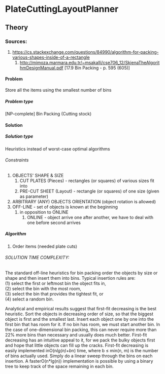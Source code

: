 # PlateCuttingLayoutPlanner

## Theory 

### Sources:
 1. https://cs.stackexchange.com/questions/84990/algorithm-for-packing-various-shapes-inside-of-a-rectangle
    1. http://mimoza.marmara.edu.tr/~msakalli/cse706_12/SkienaTheAlgorithmDesignManual.pdf [17.9 Bin Packing - p. 595 (605)]
 
#### Problem
 Store all the items using the smallest number of bins
##### Problem type
 [NP-complete] Bin Packing (Cutting stock)
 
#### Solution
##### Solution type
 Heuristics instead of worst-case optimal algorithms
 
###### Constraints
 1. OBJECTS' SHAPE & SIZE 
    1. CUT PLATES (Pieces) - rectangles (or squares) of various sizes 
    fit into 
    1. PRE-CUT SHEET (Layout) - rectangle (or squares) of one size (given as parameter)
 1. ARBITRARY (ANY) OBJECTS ORIENTATION (object rotation is allowed)
 1. OFF-LINE - set of objects is known at the beginning 
    1. in opposition to ONLINE
        1. ONLINE - object arrive one after another, we have to deal with one before second arrives

##### Algorithm
1. Order items (needed plate cuts)
 
###### SOLUTION TIME COMPLEXITY:
 
 

The standard off-line heuristics for bin packing order the objects by size or shape and then insert them into bins. 
Typical insertion rules are: \
(1) select the first or leftmost bin the object fits in, \
(2) select the bin with the most room, \
(3) select the bin that provides the tightest fit, or \
(4) select a random bin.

Analytical  and  empirical  results  suggest  that first-fit decreasing is  the  best heuristic. 
Sort the objects in decreasing order of size, so that the biggest object is first and the smallest last. 
Insert each object one by one into the first bin that has room for it. 
If no bin has room, we must start another bin. 
In the case of one-dimensional bin packing, 
this can never require more than 22% more bins than necessary and usually does much better. 
First-fit decreasing has an intuitive appeal to it, for we pack the bulky objects first and hope that little objects can fill up the cracks.
First-fit decreasing is easily implemented inO(n*lg(n)+b*n) time, where b ≤ min(n, m) is the number of bins actually used. 
Simply do a linear sweep through the bins on each insertion. 
A fasterO(n*lg(n)) implementation is possible by using a binary tree to keep track of the space remaining in each bin.
 